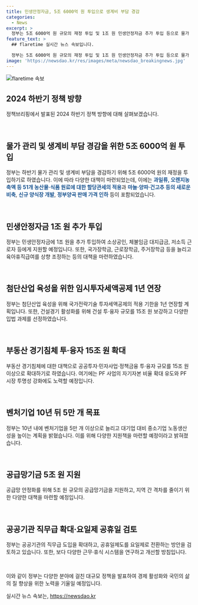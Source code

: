 ```yaml
---
title: 민생안정자금, 5조 6000억 원 투입으로 생계비 부담 경감
categories:
  - News
excerpt: >
  정부는 5조 6000억 원 규모의 재정 투입 및 1조 원 민생안정자금 추가 투입 등으로 물가 상승세를 관리하고 생계비 부담을 경감할 계획이다. 또한, 국가전략기술 투자세액공제 적용을 1년 연장하고, 전기차 보조금 확대로 내수 활성화를 지원하며, 2024 하반기 경제정책방향과 역동경제 로드맵을 발표했다. 또한, 부동산 경기침체를 위해 투·융자 규모를 15조 원 확대하고, 상속세 최대주주 할증평가 폐지 등의 세법개정안을 추진 중이다. 벤처기업 육성을 위해 벤처투자 활성화 대책과 서비스 산업발전기본법 제정을 추진 중이며, 일과 생활의 균형을 위해 공휴일제도를 개선하고자 한다.
feature_text: >
  ## flaretime 실시간 뉴스 속보입니다.

  정부는 5조 6000억 원 규모의 재정 투입 및 1조 원 민생안정자금 추가 투입 등으로 물가 상승세를 관리하고 생계비 부담을 경감할 계획이다. 또한, 국가전략기술 투자세액공제 적용을 1년 연장하고, 전기차 보조금 확대로 내수 활성화를 지원하며, 2024 하반기 경제정책방향과 역동경제 로드맵을 발표했다. 또한, 부동산 경기침체를 위해 투·융자 규모를 15조 원 확대하고, 상속세 최대주주 할증평가 폐지 등의 세법개정안을 추진 중이다. 벤처기업 육성을 위해 벤처투자 활성화 대책과 서비스 산업발전기본법 제정을 추진 중이며, 일과 생활의 균형을 위해 공휴일제도를 개선하고자 한다.
image: 'https://newsdao.kr/res/images/meta/newsdao_breakingnews.jpg'
---
```


<p><img src="https://newsdao.kr/res/images/meta/newsdao_breakingnews.jpg" alt="flaretime 속보" /></p>

<h2 data-ke-size="size26">2024 하반기 정책 방향</h2>

<p>정책브리핑에서 발표된 2024 하반기 정책 방향에 대해 살펴보겠습니다.</p>

<p data-ke-size="size16">&nbsp;</p>

<h2 data-ke-size="size24">물가 관리 및 생계비 부담 경감을 위한 5조 6000억 원 투입</h2>

<p>정부는 하반기 물가 관리 및 생계비 부담을 경감하기 위해 5조 6000억 원의 재정을 투입하기로 하였습니다. 이에 따라 다양한 대책이 마련되었는데, 이에는 <b><span style="color: #1a5490;">과일류, 오렌지농축액 등 51개 농산물·식품 원료에 대한 할당관세의 적용</span></b>과 <b><span style="color: #1a5490;">마늘·양파·건고추 등의 새로운 비축</span></b>, <b><span style="color: #1a5490;">신규 양식장 개발</span></b>, <b><span style="color: #1a5490;">정부양곡 판매 가격 인하</span></b> 등이 포함되었습니다.</p>

<p data-ke-size="size16">&nbsp;</p>

<h2 data-ke-size="size24">민생안정자금 1조 원 추가 투입</h2>

<p>정부는 민생안정자금에 1조 원을 추가 투입하여 소상공인, 체불임금 대지급금, 저소득 근로자 등에게 지원할 예정입니다. 또한, 국가장학금, 근로장학금, 주거장학금 등을 늘리고 육아휴직급여를 상향 조정하는 등의 대책을 마련하였습니다.</p>

<p data-ke-size="size16">&nbsp;</p>

<h2 data-ke-size="size24">첨단산업 육성을 위한 임시투자세액공제 1년 연장</h2>

<p>정부는 첨단산업 육성을 위해 국가전략기술 투자세액공제의 적용 기한을 1년 연장할 계획입니다. 또한, 건설경기 활성화를 위해 건설 투·융자 규모를 15조 원 보강하고 다양한 입법 과제를 선정하였습니다.</p>

<p data-ke-size="size16">&nbsp;</p>

<h2 data-ke-size="size24">부동산 경기침체 투·융자 15조 원 확대</h2>

<p>부동산 경기침체에 대한 대책으로 공공투자·민자사업·정책금융 투·융자 규모를 15조 원 이상으로 확대하기로 하였습니다. 여기에는 PF 사업의 자기자본 비율 확대 유도와 PF 시장 투명성 강화에도 노력할 예정입니다.</p>

<p data-ke-size="size16">&nbsp;</p>

<h2 data-ke-size="size24">벤처기업 10년 뒤 5만 개 목표</h2>

<p>정부는 10년 내에 벤처기업을 5만 개 이상으로 늘리고 대기업 대비 중소기업 노동생산성을 높이는 계획을 밝혔습니다. 이를 위해 다양한 지원책을 마련할 예정이라고 밝혀졌습니다.</p>

<p data-ke-size="size16">&nbsp;</p>

<h2 data-ke-size="size24">공급망기금 5조 원 지원</h2>

<p>공급망 안정화를 위해 5조 원 규모의 공급망기금을 지원하고, 지역 간 격차를 줄이기 위한 다양한 대책을 마련할 예정입니다.</p>

<p data-ke-size="size16">&nbsp;</p>

<h2 data-ke-size="size24">공공기관 직무급 확대·요일제 공휴일 검토</h2>

<p>정부는 공공기관의 직무급 도입을 확대하고, 공휴일제도를 요일제로 전환하는 방안을 검토하고 있습니다. 또한, 보다 다양한 근무·휴식 시스템을 연구하고 개선할 방침입니다.</p>

<p data-ke-size="size16">&nbsp;</p>

<p>이와 같이 정부는 다양한 분야에 걸친 대규모 정책을 발표하여 경제 활성화와 국민의 삶의 질 향상을 위한 노력을 기울일 예정입니다.</p>
실시간 뉴스 속보는, <a href="https://newsdao.kr" rel="dofollow">https://newsdao.kr</a>


